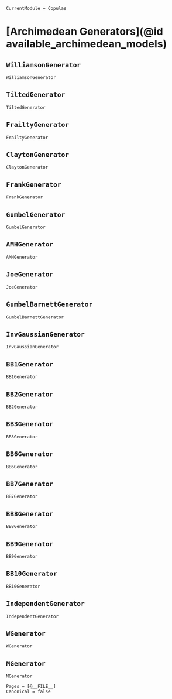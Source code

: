 ```@meta
CurrentModule = Copulas
```

# [Archimedean Generators](@id available_archimedean_models)

## `WilliamsonGenerator`
```@docs; canonical=false
WilliamsonGenerator
```

## `TiltedGenerator`
```@docs
TiltedGenerator
```

## `FrailtyGenerator`
```@docs
FrailtyGenerator
```

## `ClaytonGenerator`
```@docs
ClaytonGenerator
```

## `FrankGenerator`
```@docs
FrankGenerator
```

## `GumbelGenerator`
```@docs
GumbelGenerator
```

## `AMHGenerator`
```@docs
AMHGenerator
```

## `JoeGenerator`
```@docs
JoeGenerator
```

## `GumbelBarnettGenerator`
```@docs
GumbelBarnettGenerator
```

## `InvGaussianGenerator`
```@docs
InvGaussianGenerator
```

## `BB1Generator`
```@docs
BB1Generator
```

## `BB2Generator`
```@docs
BB2Generator
```

## `BB3Generator`
```@docs
BB3Generator
```

## `BB6Generator`
```@docs
BB6Generator
```

## `BB7Generator`
```@docs
BB7Generator
```

## `BB8Generator`
```@docs
BB8Generator
```

## `BB9Generator`
```@docs
BB9Generator
```

## `BB10Generator`
```@docs
BB10Generator
```

## `IndependentGenerator`
```@docs
IndependentGenerator
```

## `WGenerator`
```@docs
WGenerator
```

## `MGenerator`
```@docs
MGenerator
```

```@bibliography
Pages = [@__FILE__]
Canonical = false
```